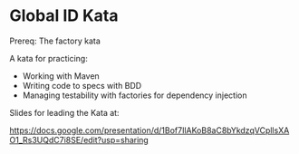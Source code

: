 Global ID Kata
====

Prereq: The factory kata

A kata for practicing:

  - Working with Maven
  - Writing code to specs with BDD
  - Managing testability with factories for dependency injection

Slides for leading the Kata at:

https://docs.google.com/presentation/d/1Bof7IlAKoB8aC8bYkdzqVCpllsXAO1_Rs3UQdC7i8SE/edit?usp=sharing
